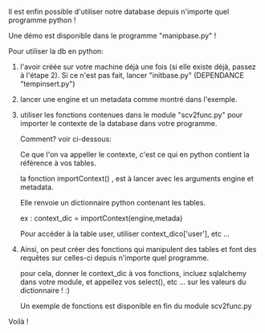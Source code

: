 Il est enfin possible d'utiliser notre database depuis n'importe quel programme python ! 

Une démo est disponible dans le programme "manipbase.py" !


Pour utiliser la db en python: 

1) l'avoir créée sur votre machine déjà une fois (si elle existe déjà, passez à l'étape 2).
   Si ce n'est pas fait, lancer "initbase.py" (DEPENDANCE "tempinsert.py")
   
2) lancer une engine et un metadata comme montré dans l'exemple.

3) utiliser les fonctions contenues dans le module "scv2func.py" pour importer le contexte de la database dans votre programme.
	
	Comment? voir ci-dessous:

	Ce que l'on va appeller le contexte, c'est ce qui en python contient la référence à vos tables.
	
	la fonction importContext() , est à lancer avec les arguments engine et metadata.
	
	Elle renvoie un dictionnaire python contenant les tables.
	
	ex : context_dic = importContext(engine,metada)
	
	Pour accéder à la table user, utiliser context_dico['user'], etc ... 
	
	
	
4) Ainsi, on peut créer des fonctions qui manipulent des tables et font des requêtes sur celles-ci depuis n'importe quel programme.

	pour cela, donner le context_dic à vos fonctions, incluez sqlalchemy dans votre module, et appellez vos select(), etc ... 
	sur les valeurs du dictionnaire ! :)
	
	Un exemple de fonctions est disponible en fin du module scv2func.py
	
	
Voilà ! 


